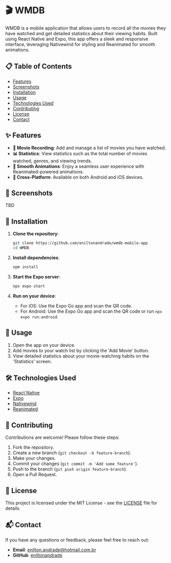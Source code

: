 
# 🎬 WMDB

WMDB is a mobile application that allows users to record all the movies they have watched and get detailed statistics about their viewing habits. Built using React Native and Expo, this app offers a sleek and responsive interface, leveraging Nativewind for styling and Reanimated for smooth animations.

## 📋 Table of Contents

- [Features](#-features)
- [Screenshots](#-screenshots)
- [Installation](#-installation)
- [Usage](#-usage)
- [Technologies Used](#-technologies-used)
- [Contributing](#-contributing)
- [License](#-license)
- [Contact](#-contact)

## ✨ Features

- **🎥 Movie Recording**: Add and manage a list of movies you have watched.
- **📊 Statistics**: View statistics such as the total number of movies watched, genres, and viewing trends.
- **💫 Smooth Animations**: Enjoy a seamless user experience with Reanimated-powered animations.
- **📱 Cross-Platform**: Available on both Android and iOS devices.

## 📸 Screenshots

TBD

## 🚀 Installation

1. **Clone the repository**:

    ```sh
    git clone https://github.com/eniltonandrade/wmdb-mobile-app
    cd WMDB
    ```

2. **Install dependencies**:

    ```sh
    npm install
    ```

3. **Start the Expo server**:

    ```sh
    npx expo start
    ```

4. **Run on your device**:
   - For iOS: Use the Expo Go app and scan the QR code.
   - For Android: Use the Expo Go app and scan the QR code or run `npx expo run:android`.

## 📱 Usage

1. Open the app on your device.
2. Add movies to your watch list by clicking the 'Add Movie' button.
3. View detailed statistics about your movie-watching habits on the 'Statistics' screen.

## 🛠 Technologies Used

- [React Native](https://reactnative.dev/)
- [Expo](https://expo.dev/)
- [Nativewind](https://github.com/Nativewind/Nativewind)
- [Reanimated](https://docs.swmansion.com/react-native-reanimated/)

## 🤝 Contributing

Contributions are welcome! Please follow these steps:

1. Fork the repository.
2. Create a new branch (`git checkout -b feature-branch`).
3. Make your changes.
4. Commit your changes (`git commit -m 'Add some feature'`).
5. Push to the branch (`git push origin feature-branch`).
6. Open a Pull Request.

## 📄 License

This project is licensed under the MIT License - see the [LICENSE](LICENSE) file for details.

## 📬 Contact

If you have any questions or feedback, please feel free to reach out:

- **Email**: enilton.andrade@hotmail.com.br
- **GitHub**: [eniltonandrade](https://github.com/eniltonandrade)